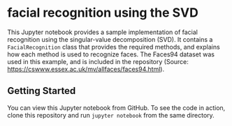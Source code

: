 # facial recognition using the SVD

This Jupyter notebook provides a sample implementation of facial recognition using the singular-value decomposition (SVD). It contains a `FacialRecognition` class that provides the required methods, and explains how each method is used to recognize faces. The Faces94 dataset was used in this example, and is included in the repository (Source: <https://cswww.essex.ac.uk/mv/allfaces/faces94.html>).

## Getting Started

You can view this Jupyter notebook from GitHub. To see the code in action, clone this repository and run `jupyter notebook` from the same directory.
